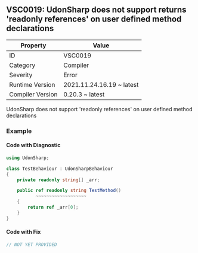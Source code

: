 ## VSC0019: UdonSharp does not support returns 'readonly references' on user defined method declarations

| Property         | Value                     | 
| ---------------- | ------------------------- | 
| ID               | VSC0019                   | 
| Category         | Compiler                  | 
| Severity         | Error                     | 
| Runtime Version  | 2021.11.24.16.19 ~ latest | 
| Compiler Version | 0.20.3 ~ latest           | 

UdonSharp does not support 'readonly references' on user defined method declarations  

### Example

#### Code with Diagnostic


```csharp
using UdonSharp;

class TestBehaviour : UdonSharpBehaviour
{
    private readonly string[] _arr;

    public ref readonly string TestMethod()
           ~~~~~~~~~~~~~~~~~~~
    {
        return ref _arr[0];
    }
}
```

#### Code with Fix


```csharp
// NOT YET PROVIDED
```


